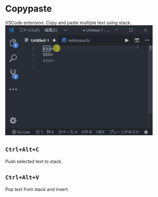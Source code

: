 # Copypaste
VSCode extension. Copy and paste multiple text using stack.
![](./README/000.gif)
## `Ctrl+Alt+C`
Push selected text to stack.
## `Ctrl+Alt+V`
Pop text from stack and insert.
